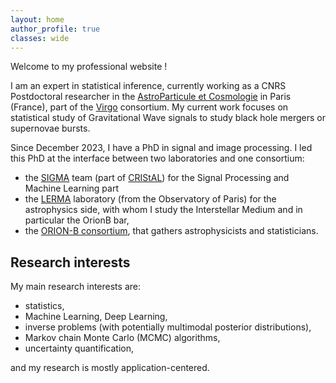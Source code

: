 ```yaml
---
layout: home
author_profile: true
classes: wide
---
```


Welcome to my professional website !

I am an expert in statistical inference, currently working as a CNRS Postdoctoral researcher in the [AstroParticule et Cosmologie](https://apc.u-paris.fr/APC_CS/) in Paris (France), part of the [Virgo](https://virgo.dur.ac.uk/) consortium.
My current work focuses on statistical study of Gravitational Wave signals to study black hole mergers or supernovae bursts.

Since December 2023, I have a PhD in signal and image processing.
I led this PhD at the interface between two laboratories and one consortium:

* the [SIGMA](https://www.cristal.univ-lille.fr/equipes/sigma/) team (part of [CRIStAL](https://www.cristal.univ-lille.fr/)) for the Signal Processing and Machine Learning part
* the [LERMA](https://lerma.obspm.fr/) laboratory (from the Observatory of Paris) for the astrophysics side, with whom I study the Interstellar Medium and in particular the OrionB bar,
* the [ORION-B consortium](https://www.iram.fr/~pety/ORION-B/), that gathers astrophysicists and statisticians.

## Research interests

My main research interests are:

* statistics,
* Machine Learning, Deep Learning,
* inverse problems (with potentially multimodal posterior distributions),
* Markov chain Monte Carlo (MCMC) algorithms,
* uncertainty quantification,

and my research is mostly application-centered.

<!-- <div align="middle" style="margin-top: 50px">
  <a href="http://www.cnrs.fr/en"><img class='logo' alt="logo_cnrs" src="assets/images/logo_cnrs.png" align="bottom" style="width:100px;height:100px;"></a>

  <a href="https://www.cristal.univ-lille.fr/en"><img class='logo' alt="logo_cristal" src="assets/images/logo_cristal.png" align="bottom" style="width:240px;height:90px;"></a>

  <a href="https://www.univ-lille.fr/home/"> <img class='logo' alt="logo_Lille1" src="assets/images/logo_ulille.png" align="bottom" style="width:240px;height:90px;"></a>

  <a href="https://lerma.obspm.fr/?lang=en"> <img class='logo' alt="logo_lerma" src="assets/images/logo_lerma.png" align="bottom" style="width:300px;height:90px;"></a>
</div> -->
